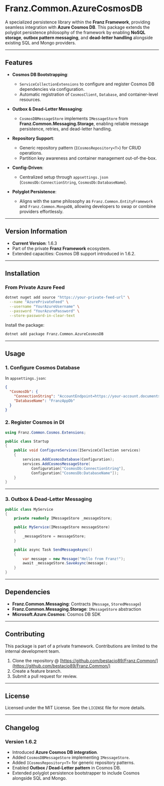 # **Franz.Common.AzureCosmosDB**

A specialized persistence library within the **Franz Framework**, providing seamless integration with **Azure Cosmos DB**.
This package extends the polyglot persistence philosophy of the framework by enabling **NoSQL storage**, **outbox pattern messaging**, and **dead-letter handling** alongside existing SQL and Mongo providers.

---

## **Features**

* **Cosmos DB Bootstrapping**:

  * `ServiceCollectionExtensions` to configure and register Cosmos DB dependencies via configuration.
  * Automatic registration of `CosmosClient`, `Database`, and container-level resources.
* **Outbox & Dead-Letter Messaging**:

  * `CosmosDBMessageStore` implements `IMessageStore` from **Franz.Common.Messaging.Storage**, enabling reliable message persistence, retries, and dead-letter handling.
* **Repository Support**:

  * Generic repository pattern (`ICosmosRepository<T>`) for CRUD operations.
  * Partition key awareness and container management out-of-the-box.
* **Config-Driven**:

  * Centralized setup through `appsettings.json` (`CosmosDb:ConnectionString`, `CosmosDb:DatabaseName`).
* **Polyglot Persistence**:

  * Aligns with the same philosophy as `Franz.Common.EntityFramework` and `Franz.Common.MongoDB`, allowing developers to swap or combine providers effortlessly.

---

## **Version Information**

* **Current Version**: 1.6.3
* Part of the private **Franz Framework** ecosystem.
* Extended capacities: Cosmos DB support introduced in 1.6.2.

---

## **Installation**

### **From Private Azure Feed**

```bash
dotnet nuget add source "https://your-private-feed-url" \
  --name "AzurePrivateFeed" \
  --username "YourAzureUsername" \
  --password "YourAzurePassword" \
  --store-password-in-clear-text
```

Install the package:

```bash
dotnet add package Franz.Common.AzureCosmosDB
```

---

## **Usage**

### **1. Configure Cosmos Database**

In `appsettings.json`:

```json
{
  "CosmosDb": {
    "ConnectionString": "AccountEndpoint=https://your-account.documents.azure.com:443/;AccountKey=your-key;",
    "DatabaseName": "FranzAppDb"
  }
}
```

### **2. Register Cosmos in DI**

```csharp
using Franz.Common.Cosmos.Extensions;

public class Startup
{
    public void ConfigureServices(IServiceCollection services)
    {
        services.AddCosmosDatabase(Configuration);  
        services.AddCosmosMessageStore(
            Configuration["CosmosDb:ConnectionString"],
            Configuration["CosmosDb:DatabaseName"]);
    }
}
```

---

### **3. Outbox & Dead-Letter Messaging**

```csharp
public class MyService
{
    private readonly IMessageStore _messageStore;

    public MyService(IMessageStore messageStore)
    {
        _messageStore = messageStore;
    }

    public async Task SendMessageAsync()
    {
        var message = new Message("Hello from Franz!");
        await _messageStore.SaveAsync(message);
    }
}
```

---

## **Dependencies**

* **Franz.Common.Messaging**: Contracts (`Message`, `StoredMessage`)
* **Franz.Common.Messaging.Storage**: `IMessageStore` abstraction
* **Microsoft.Azure.Cosmos**: Cosmos DB SDK

---

## **Contributing**

This package is part of a private framework. Contributions are limited to the internal development team.

1. Clone the repository @ [https://github.com/bestacio89/Franz.Common/](https://github.com/bestacio89/Franz.Common/)
2. Create a feature branch.
3. Submit a pull request for review.

---

## **License**

Licensed under the MIT License. See the `LICENSE` file for more details.

---

## **Changelog**

### Version 1.6.2

* Introduced **Azure Cosmos DB integration**.
* Added `CosmosDBMessageStore` implementing `IMessageStore`.
* Added `ICosmosRepository<T>` for generic repository patterns.
* Enabled **Outbox / Dead-Letter pattern** in Cosmos DB.
* Extended polyglot persistence bootstrapper to include Cosmos alongside SQL and Mongo.

